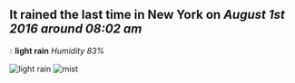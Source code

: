## It rained the last time in New York on *August 1st 2016 around 08:02 am*
💧  **light rain** *Humidity 83%*

![light rain](http://openweathermap.org/img/w/10d.png) ![mist](http://openweathermap.org/img/w/50d.png)
